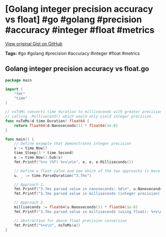 # [Golang integer precision accuracy vs float] #go #golang #precision #accuracy #integer #float #metrics

[View original Gist on GitHub](https://gist.github.com/Integralist/97f8b86ebde43a33b27289d7b87ffc0d)

**Tags:** #go #golang #precision #accuracy #integer #float #metrics

## Golang integer precision accuracy vs float.go

```go
package main

import (
	"fmt"
	"time"
)

// nsToMs converts time duration to milliseconds with greater precision than
// calling .Millisecond() which would only yield integer precision.
func nsToMs(d time.Duration) float64 {
	return float64(d.Nanoseconds()) * float64(1e-6)
}

func main() {
	// Define example that demonstrates integer precision
	s := time.Now()
	time.Sleep(3 * time.Second)
	e := time.Now().Sub(s)
	fmt.Printf("%+v (%T) %+v\n\n", e, e, e.Milliseconds())

	// Define a float value and see which of the two approachs is more accurate
	u, _ := time.ParseDuration("3.7ms")

	// Approach 1.
	fmt.Printf("3.7ms parsed value in nanoseconds: %d\n", u.Nanoseconds())
	fmt.Printf("3.7ms parsed value in milliseconds (integer precision): %d\n", u.Milliseconds())

	// Approach 2.
	milliseconds := float64(u.Nanoseconds()) * float64(1e-6)
	fmt.Printf("3.7ms parsed value in milliseconds (using float): %+v\n", milliseconds)

  	// abstraction for above float precision conversion
	fmt.Printf("%+v\n", nsToMs(u))
}
```

